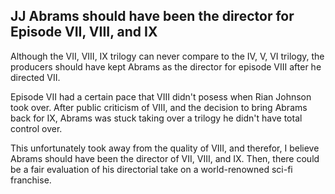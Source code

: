 ## JJ Abrams should have been the director for Episode VII, VIII, and IX

Although the VII, VIII, IX trilogy can never compare to the IV, V, VI trilogy, the producers should have kept Abrams as the director for episode VIII after he directed VII.

Episode VII had a certain pace that VIII didn't posess when Rian Johnson took over. After public criticism of VIII, and the decision to bring Abrams back for IX, 
Abrams was stuck taking over a trilogy he didn't have total control over.

This unfortunately took away from the quality of VIII, and therefor, I believe Abrams should have been the director of VII, VIII, and IX. Then, there could be a fair
evaluation of his directorial take on a world-renowned sci-fi franchise.
